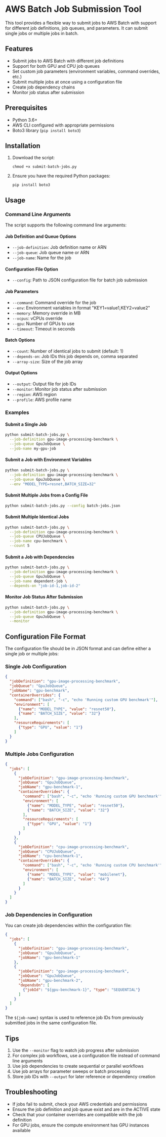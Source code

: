 # AWS Batch Job Submission Tool

This tool provides a flexible way to submit jobs to AWS Batch with support for different job definitions, job queues, and parameters. It can submit single jobs or multiple jobs in batch.

## Features

- Submit jobs to AWS Batch with different job definitions
- Support for both GPU and CPU job queues
- Set custom job parameters (environment variables, command overrides, etc.)
- Submit multiple jobs at once using a configuration file
- Create job dependency chains
- Monitor job status after submission

## Prerequisites

- Python 3.6+
- AWS CLI configured with appropriate permissions
- Boto3 library (`pip install boto3`)

## Installation

1. Download the script:
   ```
   chmod +x submit-batch-jobs.py
   ```

2. Ensure you have the required Python packages:
   ```
   pip install boto3
   ```

## Usage

### Command Line Arguments

The script supports the following command line arguments:

#### Job Definition and Queue Options
- `--job-definition`: Job definition name or ARN
- `--job-queue`: Job queue name or ARN
- `--job-name`: Name for the job

#### Configuration File Option
- `--config`: Path to JSON configuration file for batch job submission

#### Job Parameters
- `--command`: Command override for the job
- `--env`: Environment variables in format "KEY1=value1,KEY2=value2"
- `--memory`: Memory override in MB
- `--vcpus`: vCPUs override
- `--gpu`: Number of GPUs to use
- `--timeout`: Timeout in seconds

#### Batch Options
- `--count`: Number of identical jobs to submit (default: 1)
- `--depends-on`: Job IDs this job depends on, comma separated
- `--array-size`: Size of the job array

#### Output Options
- `--output`: Output file for job IDs
- `--monitor`: Monitor job status after submission
- `--region`: AWS region
- `--profile`: AWS profile name

### Examples

#### Submit a Single Job

```bash
python submit-batch-jobs.py \
  --job-definition gpu-image-processing-benchmark \
  --job-queue GpuJobQueue \
  --job-name my-gpu-job
```

#### Submit a Job with Environment Variables

```bash
python submit-batch-jobs.py \
  --job-definition gpu-image-processing-benchmark \
  --job-queue GpuJobQueue \
  --env "MODEL_TYPE=resnet,BATCH_SIZE=32"
```

#### Submit Multiple Jobs from a Config File

```bash
python submit-batch-jobs.py --config batch-jobs.json
```

#### Submit Multiple Identical Jobs

```bash
python submit-batch-jobs.py \
  --job-definition cpu-image-processing-benchmark \
  --job-queue CPUJobQueue \
  --job-name cpu-benchmark \
  --count 5
```

#### Submit a Job with Dependencies

```bash
python submit-batch-jobs.py \
  --job-definition gpu-image-processing-benchmark \
  --job-queue GpuJobQueue \
  --job-name dependent-job \
  --depends-on "job-id-1,job-id-2"
```

#### Monitor Job Status After Submission

```bash
python submit-batch-jobs.py \
  --job-definition gpu-image-processing-benchmark \
  --job-queue GpuJobQueue \
  --monitor
```

## Configuration File Format

The configuration file should be in JSON format and can define either a single job or multiple jobs:

### Single Job Configuration

```json
{
  "jobDefinition": "gpu-image-processing-benchmark",
  "jobQueue": "GpuJobQueue",
  "jobName": "gpu-benchmark",
  "containerOverrides": {
    "command": ["bash", "-c", "echo 'Running custom GPU benchmark'"],
    "environment": [
      {"name": "MODEL_TYPE", "value": "resnet50"},
      {"name": "BATCH_SIZE", "value": "32"}
    ],
    "resourceRequirements": [
      {"type": "GPU", "value": "1"}
    ]
  }
}
```

### Multiple Jobs Configuration

```json
{
  "jobs": [
    {
      "jobDefinition": "gpu-image-processing-benchmark",
      "jobQueue": "GpuJobQueue",
      "jobName": "gpu-benchmark-1",
      "containerOverrides": {
        "command": ["bash", "-c", "echo 'Running custom GPU benchmark'"],
        "environment": [
          {"name": "MODEL_TYPE", "value": "resnet50"},
          {"name": "BATCH_SIZE", "value": "32"}
        ],
        "resourceRequirements": [
          {"type": "GPU", "value": "1"}
        ]
      }
    },
    {
      "jobDefinition": "cpu-image-processing-benchmark",
      "jobQueue": "CPUJobQueue",
      "jobName": "cpu-benchmark-1",
      "containerOverrides": {
        "command": ["bash", "-c", "echo 'Running custom CPU benchmark'"],
        "environment": [
          {"name": "MODEL_TYPE", "value": "mobilenet"},
          {"name": "BATCH_SIZE", "value": "64"}
        ]
      }
    }
  ]
}
```

### Job Dependencies in Configuration

You can create job dependencies within the configuration file:

```json
{
  "jobs": [
    {
      "jobDefinition": "gpu-image-processing-benchmark",
      "jobQueue": "GpuJobQueue",
      "jobName": "gpu-benchmark-1"
    },
    {
      "jobDefinition": "gpu-image-processing-benchmark",
      "jobQueue": "GpuJobQueue",
      "jobName": "gpu-benchmark-2",
      "dependsOn": [
        {"jobId": "${gpu-benchmark-1}", "type": "SEQUENTIAL"}
      ]
    }
  ]
}
```

The `${job-name}` syntax is used to reference job IDs from previously submitted jobs in the same configuration file.

## Tips

1. Use the `--monitor` flag to watch job progress after submission
2. For complex job workflows, use a configuration file instead of command line arguments
3. Use job dependencies to create sequential or parallel workflows
4. Use job arrays for parameter sweeps or batch processing
5. Store job IDs with `--output` for later reference or dependency creation

## Troubleshooting

- If jobs fail to submit, check your AWS credentials and permissions
- Ensure the job definition and job queue exist and are in the ACTIVE state
- Check that your container overrides are compatible with the job definition
- For GPU jobs, ensure the compute environment has GPU instances available
